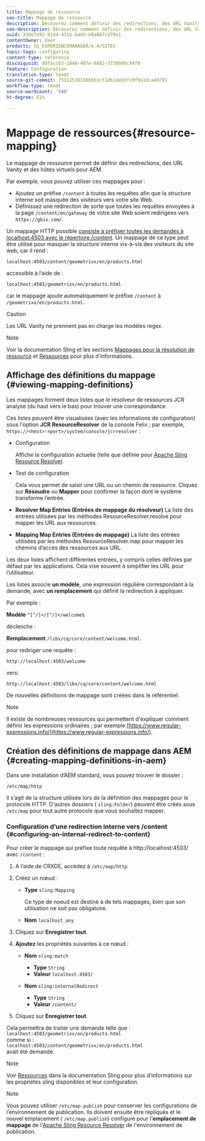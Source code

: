 ```yaml
---
title: Mappage de ressource
seo-title: Mappage de ressource
description: Découvrez comment définir des redirections, des URL Vanity et les hôtes virtuels pour AEM à l’aide du mappage de ressource.
seo-description: Découvrez comment définir des redirections, des URL Vanity et les hôtes virtuels pour AEM à l’aide du mappage de ressource.
uuid: 33de7e92-8144-431b-badd-e6a667cd78e1
contentOwner: User
products: SG_EXPERIENCEMANAGER/6.4/SITES
topic-tags: configuring
content-type: reference
discoiquuid: ddfacc63-1840-407e-8802-3730009c84f0
feature: Configuration
translation-type: tm+mt
source-git-commit: 75312539136bb53cf1db1de03fc0f9a1dca49791
workflow-type: tm+mt
source-wordcount: '540'
ht-degree: 61%

---
```



# Mappage de ressources{#resource-mapping}

Le mappage de ressource permet de définir des redirections, des URL Vanity et des hôtes virtuels pour AEM.

Par exemple, vous pouvez utiliser ces mappages pour :

* Ajoutez un préfixe `/content` à toutes les requêtes afin que la structure interne soit masquée des visiteurs vers votre site Web.
* Définissez une redirection de sorte que toutes les requêtes envoyées à la page `/content/en/gateway` de votre site Web soient redirigées vers `https://gbiv.com/`.

Un mappage HTTP possible [ consiste à préfixer toutes les demandes à localhost:4503 avec le répertoire /content](#configuring-an-internal-redirect-to-content). Un mappage de ce type peut être utilisé pour masquer la structure interne vis-à-vis des visiteurs du site web, car il rend :

`localhost:4503/content/geometrixx/en/products.html`

accessible à l’aide de :

`localhost:4503/geometrixx/en/products.html`

car le mappage ajoute automatiquement le préfixe `/content` à `/geometrixx/en/products.html`.

>[!CAUTION]
>
>Les URL Vanity ne prennent pas en charge les modèles regex.

>[!NOTE]
>
>Voir la documentation Sling et les sections [Mappages pour la résolution de ressource](https://sling.apache.org/site/resources.html) et [Ressources](https://sling.apache.org/site/mappings-for-resource-resolution.html) pour plus d’informations.

## Affichage des définitions du mappage {#viewing-mapping-definitions}

Les mappages forment deux listes que le résolveur de ressources JCR analyse (du haut vers le bas) pour trouver une correspondance.

Ces listes peuvent être visualisées (avec les informations de configuration) sous l&#39;option **JCR ResourceResolver** de la console Felix ; par exemple, `https://<host>:<port>/system/console/jcrresolver` :

* Configuration

   Affiche la configuration actuelle (telle que définie pour [Apache Sling Resource Resolver](/help/sites-deploying/osgi-configuration-settings.md).

* Test de configuration

   Cela vous permet de saisir une URL ou un chemin de ressource. Cliquez sur **Résoudre** ou **Mapper** pour confirmer la façon dont le système transforme l’entrée.

* **Resolver Map Entries (Entrées de mappage du résolveur)** La liste des entrées utilisées par les méthodes ResourceResolver.resolve pour mapper les URL aux ressources. 

* **Mapping Map Entries (Entrées de mappage)** La liste des entrées utilisées par les méthodes ResourceResolver.map pour mapper les chemins d’accès des ressources aux URL.

Les deux listes affichent différentes entrées, y compris celles définies par défaut par les applications. Cela vise souvent à simplifier les URL pour l’utilisateur. 

Les listes associe **un modèle**, une expression régulière correspondant à la demande, avec **un remplacement** qui définit la redirection à appliquer.

Par exemple :

**Modèle** `^[^/]+/[^/]+/welcome$`

déclenche :

**Remplacement** `/libs/cq/core/content/welcome.html`.

pour rediriger une requête :

`http://localhost:4503/welcome`

vers:

`http://localhost:4503/libs/cq/core/content/welcome.html`

De nouvelles définitions de mappage sont créées dans le référentiel.

>[!NOTE]
>
>Il existe de nombreuses ressources qui permettent d&#39;expliquer comment définir les expressions ordinaires ; par exemple [https://www.regular-expressions.info/](https://www.regular-expressions.info/).

## Création des définitions de mappage dans AEM {#creating-mapping-definitions-in-aem}

Dans une installation d’AEM standard, vous pouvez trouver le dossier :

`/etc/map/http`

Il s’agit de la structure utilisée lors de la définition des mappages pour le protocole HTTP. D&#39;autres dossiers ( `sling:Folder`) peuvent être créés sous `/etc/map` pour tout autre protocole que vous souhaitez mapper.

### Configuration d’une redirection interne vers /content {#configuring-an-internal-redirect-to-content}

Pour créer le mappage qui préfixe toute requête à http://localhost:4503/ avec `/content` :

1. A l’aide de CRXDE, accédez à `/etc/map/http`.

1. Créez un nœud :

   * **Type** `sling:Mapping`

      Ce type de noeud est destiné à de tels mappages, bien que son utilisation ne soit pas obligatoire.

   * **Nom** `localhost_any`

1. Cliquez sur **Enregistrer tout**.
1. **Ajoutez** les propriétés suivantes à ce nœud :

   * **Nom** `sling:match`

      * **Type** `String`
      * **Valeur** `localhost.4503/`
   * **Nom** `sling:internalRedirect`

      * **Type** `String`
      * **Valeur** `/content/`


1. Cliquez sur **Enregistrer tout**.

Cela permettra de traiter une demande telle que :\
`localhost:4503/geometrixx/en/products.html`\
comme si :\
`localhost:4503/content/geometrixx/en/products.html`\
avait été demandé.

>[!NOTE]
>
>Voir [Ressources](https://sling.apache.org/site/mappings-for-resource-resolution.html) dans la documentation Sling pour plus d’informations sur les propriétés sling disponibles et leur configuration.

>[!NOTE]
>
>Vous pouvez utiliser `/etc/map.publish` pour conserver les configurations de l’environnement de publication. Ils doivent ensuite être répliqués et le nouvel emplacement ( `/etc/map.publish`) configuré pour l&#39;**emplacement de mappage** de l&#39;[Apache Sling Resource Resolver](/help/sites-deploying/osgi-configuration-settings.md#apacheslingresourceresolver) de l&#39;environnement de publication.

